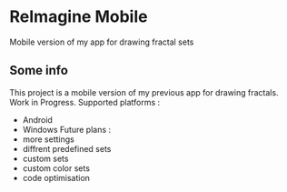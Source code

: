 # ReImagine Mobile

Mobile version of my app for drawing fractal sets

## Some info

This project is a mobile version of my previous app for drawing fractals.
Work in Progress.
Supported platforms :
 - Android
 - Windows
Future plans : 
 - more settings
 - diffrent predefined sets
 - custom sets
 - custom color sets
 - code optimisation 